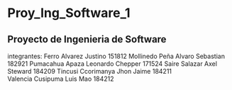 # Proy_Ing_Software_1
## Proyecto de Ingenieria de Software
integrantes: 
Ferro Alvarez Justino	  151812
Mollinedo Peña Alvaro Sebastian	  182921
Pumacahua Apaza Leonardo Chepper	  171524
Saire Salazar Axel Steward 	  184209
Tincusi Ccorimanya Jhon Jaime 	  184211	
Valencia Cusipuma Luis Mao	  184212

